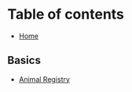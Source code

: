 # Table of contents

* [Home](README.md)

## Basics

* [Animal Registry](basics/animal-registry.md)

